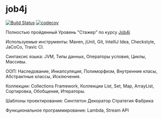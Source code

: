 # job4j
[![Build Status](https://api.travis-ci.org/AlekseevArtem/job4j.svg?branch=master&status=passed)](https://travis-ci.org/AlekseevArtem/job4j)
[![codecov](https://codecov.io/gh/AlekseevArtem/job4j/branch/master/graph/badge.svg)](https://codecov.io/gh/AlekseevArtem/job4j)

Полностью пройденный Уровень "Стажер" по курсу [Job4j](https://job4j.ru/)

Используемые инструменты: Maven, jUnit, Git, IntelliJ Idea, Сheckstyle, JaCoCo, Travic CI.

Синтаксис языка: JVM, Типы данных, Операторы условия, Циклы, Массивы.

ООП: Наследование, Инкапсуляция, Полиморфизм, Внутренние класы, Абстрактные классы, Исключения.

Коллекции: Collections Framework, Коллекции List, Set, Map, ArrayList, Сортировка, Обобщения, Итераторы.

Шаблоны проектирования: Синглетон Декоратор Стратегия Фабрика

Функциональное программирование: Lambda, Stream API
